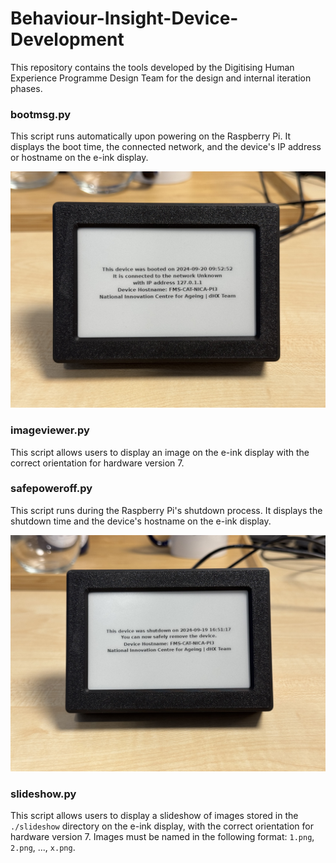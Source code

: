 # Behaviour-Insight-Device-Development

This repository contains the tools developed by the Digitising Human Experience Programme Design Team for the design and internal iteration phases.

### bootmsg.py
This script runs automatically upon powering on the Raspberry Pi. It displays the boot time, the connected network, and the device's IP address or hostname on the e-ink display.

 ![Welcome Message](readme_images/welcome_msg.jpeg)

### imageviewer.py
This script allows users to display an image on the e-ink display with the correct orientation for hardware version 7.

### safepoweroff.py
This script runs during the Raspberry Pi's shutdown process. It displays the shutdown time and the device's hostname on the e-ink display.

 ![Safe Shutdown](readme_images/safe_shutdown.jpeg)
 
### slideshow.py
This script allows users to display a slideshow of images stored in the `./slideshow` directory on the e-ink display, with the correct orientation for hardware version 7. Images must be named in the following format: `1.png`, `2.png`, ..., `x.png`.

